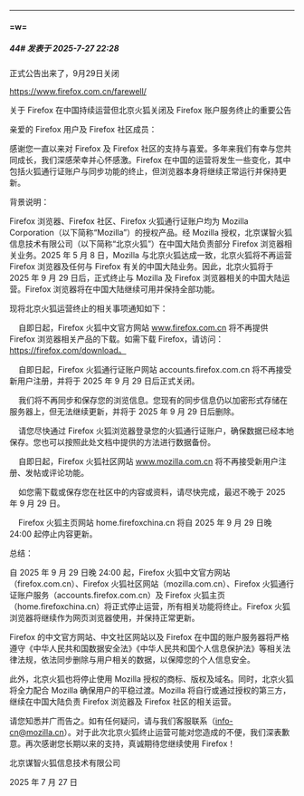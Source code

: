 ﻿
*****

####  =w=  
##### 44#       发表于 2025-7-27 22:28

正式公告出来了，9月29日关闭

https://www.firefox.com.cn/farewell/

关于 Firefox 在中国持续运营但北京火狐关闭及 Firefox 账户服务终止的重要公告

亲爱的 Firefox 用户及 Firefox 社区成员：

感谢您一直以来对 Firefox 及 Firefox 社区的支持与喜爱。多年来我们有幸与您共同成长，我们深感荣幸并心怀感激。Firefox 在中国的运营将发生一些变化，其中包括火狐通行证账户与同步功能的终止，但浏览器本身将继续正常运行并保持更新。

背景说明：

Firefox 浏览器、Firefox 社区、Firefox 火狐通行证账户均为 Mozilla Corporation（以下简称“Mozilla”）的授权产品。经 Mozilla 授权，北京谋智火狐信息技术有限公司（以下简称“北京火狐”）在中国大陆负责部分 Firefox 浏览器相关业务。2025 年 5 月 8 日，Mozilla 与北京火狐达成一致，北京火狐将不再运营 Firefox 浏览器及任何与 Firefox 有关的中国大陆业务。因此，北京火狐将于 2025 年 9 月 29 日后，正式终止与 Mozilla 及 Firefox 浏览器相关的中国大陆运营。Firefox 浏览器将在中国大陆继续可用并保持全部功能。

现将北京火狐运营终止的相关事项通知如下：

    自即日起，Firefox 火狐中文官方网站 www.firefox.com.cn 将不再提供 Firefox 浏览器相关产品的下载。如需下载 Firefox，请访问：https://firefox.com/download。

    自即日起，Firefox 火狐通行证账户网站 accounts.firefox.com.cn 将不再接受新用户注册，并将于 2025 年 9 月 29 日后正式关闭。

    我们将不再同步和保存您的浏览信息。您现有的同步信息仍以加密形式存储在服务器上，但无法继续更新，并将于 2025 年 9 月 29 日后删除。

    请您尽快通过 Firefox 火狐浏览器登录您的火狐通行证账户，确保数据已经本地保存。您也可以按照此处文档中提供的方法进行数据备份。

    自即日起，Firefox 火狐社区网站 www.mozilla.com.cn 将不再接受新用户注册、发帖或评论功能。

    如您需下载或保存您在社区中的内容或资料，请尽快完成，最迟不晚于 2025 年 9 月 29 日。

    Firefox 火狐主页网站 home.firefoxchina.cn 将自 2025 年 9 月 29 日晚 24:00 起停止内容更新。

总结：

自 2025 年 9 月 29 日晚 24:00 起，Firefox 火狐中文官方网站（firefox.com.cn）、Firefox 火狐社区网站（mozilla.com.cn）、Firefox 火狐通行证账户服务（accounts.firefox.com.cn）及 Firefox 火狐主页（home.firefoxchina.cn）将正式停止运营，所有相关功能将终止。Firefox 火狐浏览器将继续作为网页浏览器使用，并保持正常更新。

Firefox 的中文官方网站、中文社区网站以及 Firefox 在中国的账户服务器将严格遵守《中华人民共和国数据安全法》《中华人民共和国个人信息保护法》等相关法律法规，依法同步删除与用户相关的数据，以保障您的个人信息安全。

此外，北京火狐也将停止使用 Mozilla 授权的商标、版权及域名。同时，北京火狐将全力配合 Mozilla 确保用户的平稳过渡。Mozilla 将自行或通过授权的第三方，继续在中国大陆负责 Firefox 浏览器及 Firefox 社区的相关运营。

请您知悉并广而告之。如有任何疑问，请与我们客服联系（info-cn@mozilla.cn）。对于此次北京火狐终止运营可能对您造成的不便，我们深表歉意。再次感谢您长期以来的支持，真诚期待您继续使用 Firefox！

北京谋智火狐信息技术有限公司

2025 年 7 月 27 日

